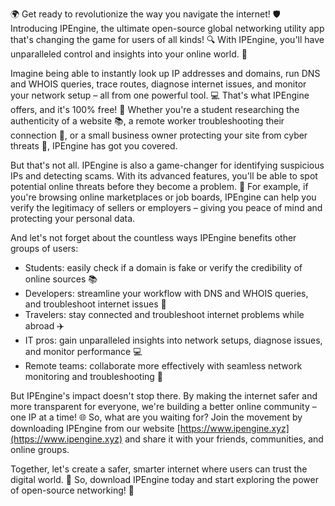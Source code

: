 🌍 Get ready to revolutionize the way you navigate the internet! 🛡️ Introducing IPEngine, the ultimate open-source global networking utility app that's changing the game for users of all kinds! 🔍 With IPEngine, you'll have unparalleled control and insights into your online world. 📡

Imagine being able to instantly look up IP addresses and domains, run DNS and WHOIS queries, trace routes, diagnose internet issues, and monitor your network setup – all from one powerful tool. 💻 That's what IPEngine offers, and it's 100% free! 🎉 Whether you're a student researching the authenticity of a website 📚, a remote worker troubleshooting their connection 🔧, or a small business owner protecting your site from cyber threats 💼, IPEngine has got you covered.

But that's not all. IPEngine is also a game-changer for identifying suspicious IPs and detecting scams. With its advanced features, you'll be able to spot potential online threats before they become a problem. 🚨 For example, if you're browsing online marketplaces or job boards, IPEngine can help you verify the legitimacy of sellers or employers – giving you peace of mind and protecting your personal data.

And let's not forget about the countless ways IPEngine benefits other groups of users:

* Students: easily check if a domain is fake or verify the credibility of online sources 📚
* Developers: streamline your workflow with DNS and WHOIS queries, and troubleshoot internet issues 🔧
* Travelers: stay connected and troubleshoot internet problems while abroad ✈️
* IT pros: gain unparalleled insights into network setups, diagnose issues, and monitor performance 💻
* Remote teams: collaborate more effectively with seamless network monitoring and troubleshooting 🏢

But IPEngine's impact doesn't stop there. By making the internet safer and more transparent for everyone, we're building a better online community – one IP at a time! 🌐 So, what are you waiting for? Join the movement by downloading IPEngine from our website [https://www.ipengine.xyz](https://www.ipengine.xyz) and share it with your friends, communities, and online groups.

Together, let's create a safer, smarter internet where users can trust the digital world. 💪 So, download IPEngine today and start exploring the power of open-source networking! 🚀